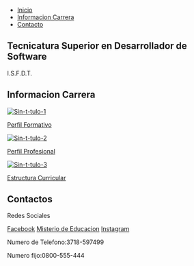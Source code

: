 <html lang="en">
<head>
    <meta charset="UTF-8">
    <meta name="viewport" content="width=device-width, initial-scale=1.0">
    <link rel="shortcut icon" href="PNG.png">
    <link rel="stylesheet" href="inicio.css">
    <link rel="stylesheet" href="perfil.html">
    <link rel="stylesheet" href="estructura.html">
        <link rel="stylesheet" href="profesional.html">
</head>
<body>
        <nav class="nav" id="navbar">
            <ul class="nav-list">
                <li><a href="#1">Inicio </a></li>
                <li><a href="#2">Informacion Carrera</a></li>
                <li><a href="#3">Contacto</a></li>
            </ul>
        </nav>
        <section class="welcome-section" id="1">
            <h1>Tecnicatura Superior en Desarrollador de Software </h1>
            <p>I.S.F.D.T.</p>
        </section>
        <section class="proyectos" id="2">
            <h2>Informacion Carrera</h2>
            <div class="projects-grid">
                <a href="perfil.html"><img
                        src="img/desarrollo-movil.png" alt="Sin-t-tulo-1" border="0">
                    <p class="project-title"><span>Perfil Formativo</span></p>
                </a>
                <a href="profesional.html"><img
                        src="img/desarrollo-movil.png" alt="Sin-t-tulo-2" border="0">
                    <p class="project-title"><span>Perfil Profesional</span></p>
                </a>
                <a href="estructura.html"><img
                        src="img/desarrollo-movil.png" alt="Sin-t-tulo-3" border="0">
                    <p class="project-title"><span>Estructura Curricular</span></p>
                </a>
            </div>
        </section>  
        <section id="3" class="contact">
            <div class="contact-section-header">
                <h2>Contactos</h2>
                <p>Redes Sociales</p>
                <div class="contact-links">
                    <a id="profile-links" href="https://www.facebook.com/PROFESORESDEINGLESFORMOSA" target="_blank" class="btn contact-details"><i class="fab fa-facebook-square"></i> Facebook</a>
                    <a id="profile-links" href="https://www.argentina.gob.ar/educacion" target="_blank" class="btn contact-details"><i class="fab fa-github"></i> Misterio de Educacion</a>
                    <a id="profile-links" href="https://www.instagram.com/isfdyt_fac/" target="_blank" class="btn contact-details"><i class="fab fa-instagram-square"></i> Instagram</a>
                </div>
            </div>
        </section>
        <footer>
            <p>Numero de Telefono:3718-597499</p>
            <p>Numero fijo:0800-555-444</p>
        </footer>

